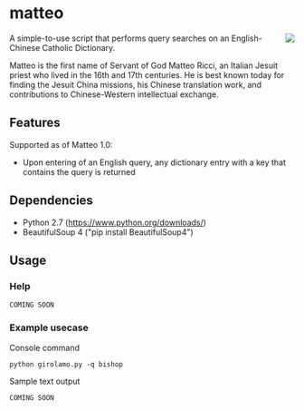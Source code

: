 # matteo
<img align="right" src="http://saltandlighttv.org/blog/wp-content/uploads/2012/01/Matteo-Ricci.jpg">

A simple-to-use script that performs query searches on an English-Chinese Catholic Dictionary.

Matteo is the first name of Servant of God Matteo Ricci, an Italian Jesuit priest who lived in the 16th and 17th centuries. He is best known today for finding the Jesuit China missions, his Chinese translation work, and contributions to Chinese-Western intellectual exchange.

## Features
Supported as of Matteo 1.0:
* Upon entering of an English query, any dictionary entry with a key that contains the query is returned

## Dependencies
* Python 2.7 (https://www.python.org/downloads/)
* BeautifulSoup 4 ("pip install BeautifulSoup4")

## Usage
### Help
```
COMING SOON
```
### Example usecase
Console command
```
python girolamo.py -q bishop
```
Sample text output
```
COMING SOON
```
